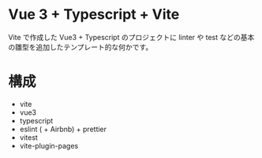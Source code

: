 # Vue 3 + Typescript + Vite

Vite で作成した Vue3 + Typescript のプロジェクトに linter や test などの基本の雛型を追加したテンプレート的な何かです。

# 構成

- vite
- vue3
- typescript
- eslint ( + Airbnb) + prettier
- vitest
- vite-plugin-pages
